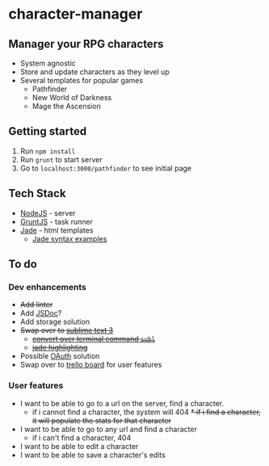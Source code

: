 character-manager
=================

## Manager your RPG characters

* System agnostic 
* Store and update characters as they level up
* Several templates for popular games
  * Pathfinder
  * New World of Darkness
  * Mage the Ascension

## Getting started
1. Run `npm install` 
1. Run `grunt` to start server
1. Go to `localhost:3000/pathfinder` to see initial page
  
## Tech Stack

* [NodeJS](nodejs.org) - server
* [GruntJS](gruntjs.com) - task runner
* [Jade](http://jade-lang.com/) - html templates
  * [Jade syntax examples](http://naltatis.github.io/jade-syntax-docs/)

## To do

### Dev enhancements
* ~~Add linter~~
* Add [JSDoc](http://usejsdoc.org/about-getting-started.html)?
* Add storage solution
* ~~Swap over to [sublime text 3](http://www.sublimetext.com/3)~~
  * ~~[convert over terminal command `subl`](https://www.sublimetext.com/docs/3/osx_command_line.html)~~
  * ~~[jade highlighting](https://sublime.wbond.net/packages/Jade)~~
* Possible [OAuth](http://dailyjs.com/2014/11/14/grant/) solution
* Swap over to [trello board](https://trello.com/) for user features

### User features
* I want to be able to go to a url on the server, find a character.
  * if i cannot find a character, the system will 404
  ~~* if i find a character, it will populate the stats for that character~~
* I want to be able to go to any url and find a character
  * if i can't find a character, 404
* I want to be able to edit a character
* I want to be able to save a character's edits

